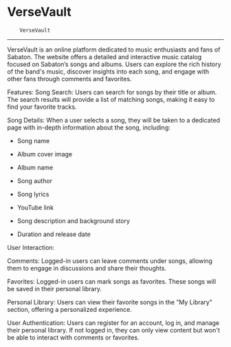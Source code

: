 # VerseVault

        VerseVault

------------------------------

VerseVault is an online platform dedicated to music enthusiasts and fans of Sabaton. The website offers a detailed and interactive music catalog focused on Sabaton’s songs and albums. Users can explore the rich history of the band's music, discover insights into each song, and engage with other fans through comments and favorites.

Features:
Song Search:
Users can search for songs by their title or album. The search results will provide a list of matching songs, making it easy to find your favorite tracks.

Song Details:
When a user selects a song, they will be taken to a dedicated page with in-depth information about the song, including:

- Song name

- Album cover image

- Album name

- Song author

- Song lyrics

- YouTube link

- Song description and background story

- Duration and release date

User Interaction:

Comments: Logged-in users can leave comments under songs, allowing them to engage in discussions and share their thoughts.

Favorites: Logged-in users can mark songs as favorites. These songs will be saved in their personal library.

Personal Library: Users can view their favorite songs in the "My Library" section, offering a personalized experience.

User Authentication:
Users can register for an account, log in, and manage their personal library. If not logged in, they can only view content but won't be able to interact with comments or favorites.